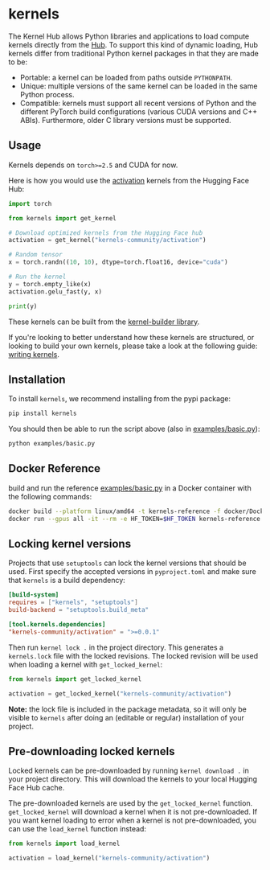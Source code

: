 # kernels

The Kernel Hub allows Python libraries and applications to load compute
kernels directly from the [Hub](https://hf.co/). To support this kind
of dynamic loading, Hub kernels differ from traditional Python kernel
packages in that they are made to be:

- Portable: a kernel can be loaded from paths outside `PYTHONPATH`.
- Unique: multiple versions of the same kernel can be loaded in the
  same Python process.
- Compatible: kernels must support all recent versions of Python and
  the different PyTorch build configurations (various CUDA versions
  and C++ ABIs). Furthermore, older C library versions must be supported.

## Usage

Kernels depends on `torch>=2.5` and CUDA for now. 

Here is how you would use the [activation](https://huggingface.co/kernels-community/activation) kernels from the Hugging Face Hub:

```python
import torch

from kernels import get_kernel

# Download optimized kernels from the Hugging Face hub
activation = get_kernel("kernels-community/activation")

# Random tensor
x = torch.randn((10, 10), dtype=torch.float16, device="cuda")

# Run the kernel
y = torch.empty_like(x)
activation.gelu_fast(y, x)

print(y)
```

These kernels can be built from the [kernel-builder library](https://github.com/huggingface/kernel-builder). 

If you're looking to better understand how these kernels are structured, or looking to build your own kernels, 
please take a look at the following guide: 
[writing kernels](https://github.com/huggingface/kernel-builder/blob/main/docs/writing-kernels.md).

## Installation

To install `kernels`, we recommend installing from the pypi package:

```bash
pip install kernels
```

You should then be able to run the script above (also in [examples/basic.py](examples/basic.py)):
```bash
python examples/basic.py
```

## Docker Reference

build and run the reference [examples/basic.py](examples/basic.py) in a Docker container with the following commands:

```bash
docker build --platform linux/amd64 -t kernels-reference -f docker/Dockerfile.reference .
docker run --gpus all -it --rm -e HF_TOKEN=$HF_TOKEN kernels-reference
```

## Locking kernel versions

Projects that use `setuptools` can lock the kernel versions that should be
used. First specify the accepted versions in `pyproject.toml` and make
sure that `kernels` is a build dependency:

```toml
[build-system]
requires = ["kernels", "setuptools"]
build-backend = "setuptools.build_meta"

[tool.kernels.dependencies]
"kernels-community/activation" = ">=0.0.1"
```

Then run `kernel lock .` in the project directory. This generates a `kernels.lock` file with
the locked revisions. The locked revision will be used when loading a kernel with
`get_locked_kernel`:

```python
from kernels import get_locked_kernel

activation = get_locked_kernel("kernels-community/activation")
```

**Note:** the lock file is included in the package metadata, so it will only be visible
to `kernels` after doing an (editable or regular) installation of your project.

## Pre-downloading locked kernels

Locked kernels can be pre-downloaded by running `kernel download .` in your
project directory. This will download the kernels to your local Hugging Face
Hub cache.

The pre-downloaded kernels are used by the `get_locked_kernel` function.
`get_locked_kernel` will download a kernel when it is not pre-downloaded. If you
want kernel loading to error when a kernel is not pre-downloaded, you can use
the `load_kernel` function instead:

```python
from kernels import load_kernel

activation = load_kernel("kernels-community/activation")
```
